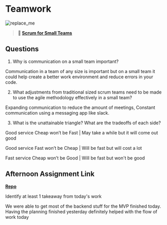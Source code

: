 # Teamwork

![replace_me](https://codeworks.blob.core.windows.net/public/assets/img/illustrations/placeholder.svg)

> **📖 [Scrum for Small Teams](https://codeworksacademy.com/fs-student-guide/resources/wk8-9/02-Scrum-For-Small-Teams)**

## Questions

1. Why is communication on a small team important?

Communication in a team of any size is important but on a small team it could help create a better work environment and reduce errors in your code.

2. What adjustments from traditional sized scrum teams need to be made to use the agile methodology effectively in a small team?

Expanding communication to reduce the amount of meetings, Constant communication using a messaging app like slack.

3. What is the unattainable triangle? What are the tradeoffs of each side?

Good service Cheap won’t be Fast | May take a while but it will come out good

Good service Fast won’t be Cheap | Will be fast but will cost a lot

Fast service Cheap won’t be Good | Will be fast but won't be good

## Afternoon Assignment Link

**[Repo](https://github.com/Jarrod-Payton/Good-Ol-Days)**

Identify at least 1 takeaway from today's work

We were able to get most of the backend stuff for the MVP finished today. Having the planning finished yesterday definitely helped with the flow of work today
